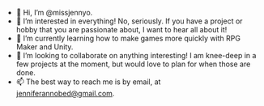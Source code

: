 - 👋 Hi, I’m @missjennyo.
- 👀 I’m interested in everything! No, seriously. If you have a project or hobby that you are passionate about, I want to hear all about it!
- 🌱 I’m currently learning how to make games more quickly with RPG Maker and Unity.
- 💞️ I’m looking to collaborate on anything interesting! I am knee-deep in a few projects at the moment, but would love to plan for when those are done.
- 📫 The best way to reach me is by email, at jenniferannobed@gmail.com.

<!---
missjennyo/missjennyo is a ✨ special ✨ repository because its `README.md` (this file) appears on your GitHub profile.
You can click the Preview link to take a look at your changes. 
--->
